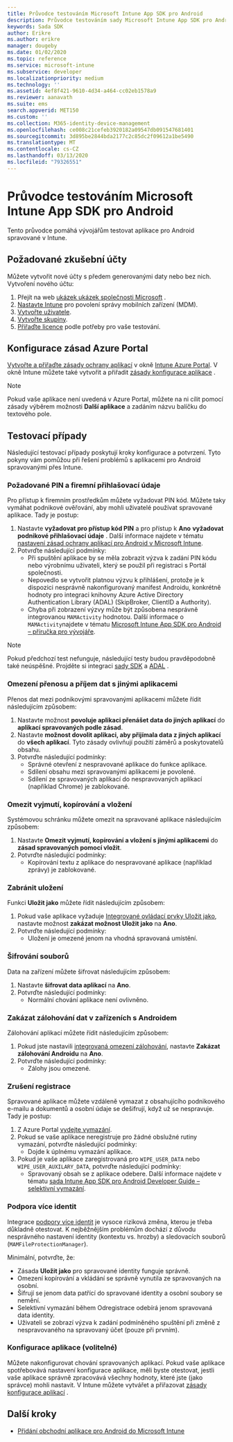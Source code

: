 ```yaml
---
title: Průvodce testováním Microsoft Intune App SDK pro Android
description: Průvodce testováním sady Microsoft Intune App SDK pro Android vám pomůže otestovat aplikaci pro Android spravovanou v Intune.
keywords: Sada SDK
author: Erikre
ms.author: erikre
manager: dougeby
ms.date: 01/02/2020
ms.topic: reference
ms.service: microsoft-intune
ms.subservice: developer
ms.localizationpriority: medium
ms.technology: ''
ms.assetid: 4ef8f421-9610-4d34-a464-cc02eb1578a9
ms.reviewer: aanavath
ms.suite: ems
search.appverid: MET150
ms.custom: ''
ms.collection: M365-identity-device-management
ms.openlocfilehash: ce008c21cefeb3920182a09547db091547681401
ms.sourcegitcommit: 3d895be2844bda2177c2c85dc2f09612a1be5490
ms.translationtype: MT
ms.contentlocale: cs-CZ
ms.lasthandoff: 03/13/2020
ms.locfileid: "79326551"
---
```

# <a name="microsoft-intune-app-sdk-for-android-testing-guide"></a>Průvodce testováním Microsoft Intune App SDK pro Android

Tento průvodce pomáhá vývojářům testovat aplikace pro Android spravované v Intune.  

## <a name="prerequisite-test-accounts"></a>Požadované zkušební účty
Můžete vytvořit nové účty s předem generovanými daty nebo bez nich. Vytvoření nového účtu:
1. Přejít na web [ukázek ukázek společnosti Microsoft](https://demos.microsoft.com/environments/create/tenant) . 
2. [Nastavte Intune](../fundamentals/setup-steps.md) pro povolení správy mobilních zařízení (MDM).
3. [Vytvořte uživatele](../fundamentals/users-add.md).
4. [Vytvořte skupiny](../fundamentals/groups-add.md).
5. [Přiřaďte licence](../fundamentals/licenses-assign.md) podle potřeby pro vaše testování.


## <a name="azure-portal-policy-configuration"></a>Konfigurace zásad Azure Portal
[Vytvořte a přiřaďte zásady ochrany aplikací](../apps/app-protection-policies.md) v okně [Intune Azure Portal](https://portal.azure.com/?feature.customportal=false#blade/Microsoft_Intune_Apps/MainMenu/14/selectedMenuItem/Overview). V okně Intune můžete také vytvořit a přiřadit [zásady konfigurace aplikace](../apps/app-configuration-policies-overview.md) .

> [!NOTE]
> Pokud vaše aplikace není uvedená v Azure Portal, můžete na ni cílit pomocí zásady výběrem možnosti **Další aplikace** a zadáním názvu balíčku do textového pole.

## <a name="test-cases"></a>Testovací případy

Následující testovací případy poskytují kroky konfigurace a potvrzení. Tyto pokyny vám pomůžou při řešení problémů s aplikacemi pro Android spravovanými přes Intune.

### <a name="required-pin-and-corporate-credentials"></a>Požadované PIN a firemní přihlašovací údaje

Pro přístup k firemním prostředkům můžete vyžadovat PIN kód. Můžete taky vymáhat podnikové ověřování, aby mohli uživatelé používat spravované aplikace. Tady je postup:

1. Nastavte **vyžadovat pro přístup kód PIN** a pro přístup k **Ano** **vyžadovat podnikové přihlašovací údaje** . Další informace najdete v tématu [nastavení zásad ochrany aplikací pro Android v Microsoft Intune](../apps/app-protection-policy-settings-android.md#access-requirements).
2. Potvrďte následující podmínky:
    - Při spuštění aplikace by se měla zobrazit výzva k zadání PIN kódu nebo výrobnímu uživateli, který se použil při registraci s Portál společnosti.
    - Nepovedlo se vytvořit platnou výzvu k přihlášení, protože je k dispozici nesprávně nakonfigurovaný manifest Androidu, konkrétně hodnoty pro integraci knihovny Azure Active Directory Authentication Library (ADAL) (SkipBroker, ClientID a Authority).
    - Chyba při zobrazení výzvy může být způsobena nesprávně integrovanou `MAMActivity` hodnotou. Další informace o `MAMActivity`najdete v tématu [Microsoft Intune App SDK pro Android – příručka pro vývojáře](app-sdk-android.md).

> [!NOTE] 
> Pokud předchozí test nefunguje, následující testy budou pravděpodobně také neúspěšné. Projděte si integraci [sady SDK](app-sdk-android.md#sdk-integration) a [ADAL](app-sdk-android.md#configure-azure-active-directory-authentication-library-adal) .

### <a name="restrict-transferring-and-receiving-data-with-other-apps"></a>Omezení přenosu a příjem dat s jinými aplikacemi
Přenos dat mezi podnikovými spravovanými aplikacemi můžete řídit následujícím způsobem:

1. Nastavte možnost **povoluje aplikaci přenášet data do jiných aplikací** do **aplikací spravovaných podle zásad**.
2. Nastavte **možnost dovolit aplikaci, aby přijímala data z jiných aplikací** do **všech aplikací**. Tyto zásady ovlivňují použití záměrů a poskytovatelů obsahu.
3. Potvrďte následující podmínky:
    - Správné otevření z nespravované aplikace do funkce aplikace.
    - Sdílení obsahu mezi spravovanými aplikacemi je povolené.
    - Sdílení ze spravovaných aplikací do nespravovaných aplikací (například Chrome) je zablokované.

### <a name="restrict-cut-copy-and-paste"></a>Omezit vyjmutí, kopírování a vložení
Systémovou schránku můžete omezit na spravované aplikace následujícím způsobem:

1. Nastavte **Omezit vyjmutí, kopírování a vložení s jinými aplikacemi** do **zásad spravovaných pomocí vložit**.
2. Potvrďte následující podmínky:
    - Kopírování textu z aplikace do nespravované aplikace (například zprávy) je zablokované.

### <a name="prevent-save"></a>Zabránit uložení
Funkci **Uložit jako** můžete řídit následujícím způsobem:

1. Pokud vaše aplikace vyžaduje [Integrované ovládací prvky Uložit jako](app-sdk-android.md#example-determine-if-saving-to-device-or-cloud-storage-is-permitted), nastavte možnost **zakázat možnost Uložit jako** na **Ano**.
2. Potvrďte následující podmínky:
    - Uložení je omezené jenom na vhodná spravovaná umístění.

### <a name="file-encryption"></a>Šifrování souborů
Data na zařízení můžete šifrovat následujícím způsobem:

1. Nastavte **šifrovat data aplikací** na **Ano**.
2. Potvrďte následující podmínky:
    - Normální chování aplikace není ovlivněno.

### <a name="prevent-android-backups"></a>Zakázat zálohování dat v zařízeních s Androidem
Zálohování aplikací můžete řídit následujícím způsobem:

1. Pokud jste nastavili [integrovaná omezení zálohování](app-sdk-android.md#protecting-backup-data), nastavte **Zakázat zálohování Androidu** na **Ano**.
2. Potvrďte následující podmínky:
    - Zálohy jsou omezené.

### <a name="unenrollment"></a>Zrušení registrace
Spravované aplikace můžete vzdáleně vymazat z obsahujícího podnikového e-mailu a dokumentů a osobní údaje se dešifrují, když už se nespravuje. Tady je postup:

1. Z Azure Portal [vydejte vymazání](../apps/apps-selective-wipe.md).
2. Pokud se vaše aplikace neregistruje pro žádné obslužné rutiny vymazání, potvrďte následující podmínky:
    - Dojde k úplnému vymazání aplikace.
3. Pokud je vaše aplikace zaregistrovaná pro `WIPE_USER_DATA` nebo `WIPE_USER_AUXILARY_DATA`, potvrďte následující podmínky:
    - Spravovaný obsah se z aplikace odebere. Další informace najdete v tématu [sada Intune App SDK pro Android Developer Guide – selektivní vymazání](app-sdk-android.md#selective-wipe).

### <a name="multi-identity-support"></a>Podpora více identit
Integrace [podpory více identit](app-sdk-android.md#multi-identity-optional) je vysoce riziková změna, kterou je třeba důkladně otestovat. K nejběžnějším problémům dochází z důvodu nesprávného nastavení identity (kontextu vs. hrozby) a sledovacích souborů (`MAMFileProtectionManager`).

Minimální, potvrďte, že:

- Zásada **Uložit jako** pro spravované identity funguje správně.
- Omezení kopírování a vkládání se správně vynutila ze spravovaných na osobní.
- Šifrují se jenom data patřící do spravované identity a osobní soubory se nemění.
- Selektivní vymazání během Odregistrace odebírá jenom spravovaná data identity.
- Uživateli se zobrazí výzva k zadání podmíněného spuštění při změně z nespravovaného na spravovaný účet (pouze při prvním).

### <a name="app-configuration-optional"></a>Konfigurace aplikace (volitelné)
Můžete nakonfigurovat chování spravovaných aplikací. Pokud vaše aplikace spotřebovává nastavení konfigurace aplikace, měli byste otestovat, jestli vaše aplikace správně zpracovává všechny hodnoty, které jste (jako správce) mohli nastavit. V Intune můžete vytvářet a přiřazovat [zásady konfigurace aplikací](../apps/app-configuration-policies-overview.md) .

## <a name="next-steps"></a>Další kroky

- [Přidání obchodní aplikace pro Android do Microsoft Intune](../apps/lob-apps-android.md)
